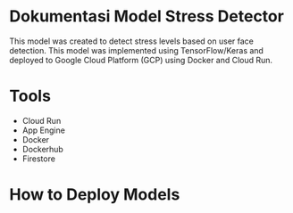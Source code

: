 # Dokumentasi Model Stress Detector

This model was created to detect stress levels based on user face detection. This model was implemented using TensorFlow/Keras and deployed to Google Cloud Platform (GCP) using Docker and Cloud Run.

# Tools

- Cloud Run
- App Engine
- Docker
- Dockerhub
- Firestore

# How to Deploy Models
